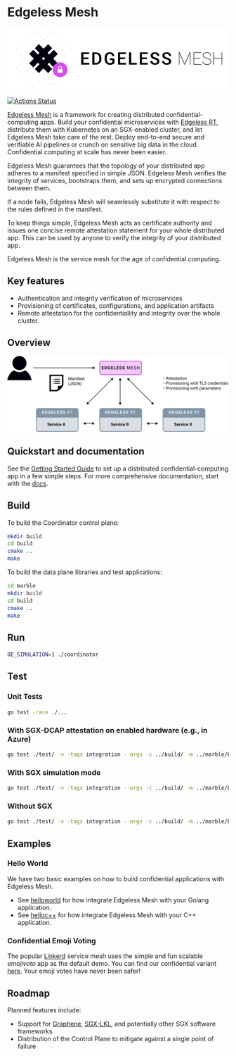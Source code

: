 # Edgeless Mesh

![logo](docs/assets/mesh_text.png)

[![Actions Status](https://github.com/edgelesssys/coordinator/workflows/Unit%20Tests/badge.svg)](https://github.com/edgelesssys/coordinator/actions)

[Edgeless Mesh](https://www.edgeless.systems/) is a framework for creating distributed confidential-computing apps. Build your confidential microservices with [Edgeless RT](https://github.com/edgelesssys/edgelessrt), distribute them with Kubernetes on an SGX-enabled cluster, and let Edgeless Mesh take care of the rest. Deploy end-to-end secure and verifiable AI pipelines or crunch on sensitive big data in the cloud. Confidential computing at scale has never been easier. 

Edgeless Mesh guarantees that the topology of your distributed app adheres to a manifest specified in simple JSON. Edgeless Mesh verifies the integrity of services, bootstraps them, and sets up encrypted connections between them.

If a node fails, Edgeless Mesh will seamlessly substitute it with respect to the rules defined in the manifest.  

To keep things simple, Edgeless Mesh acts as certificate authority and issues one concise remote attestation statement for your whole distributed app. This can be used by anyone to verify the integrity of your distributed app. 

Edgeless Mesh is the service mesh for the age of confidential computing.

## Key features

* Authentication and integrity verification of microservices
* Provisioning of certificates, configurations, and application artifacts
* Remote attestation for the confidentiallity and integrity over the whole cluster.

## Overview

![overview](docs/assets/overview.svg)

## Quickstart and documentation

See the [Getting Started Guide](TODO) to set up a distributed confidential-computing app in a few simple steps. 
For more comprehensive documentation, start with the [docs](TODO).

## Build

To build the Coordinator control plane:

```bash
mkdir build
cd build
cmake ..
make
```

To build the data plane libraries and test applications:

```bash
cd marble
mkdir build
cd build
cmake ..
make
```

## Run

```bash
OE_SIMULATION=1 ./coordinator
```

## Test

### Unit Tests

```bash
go test -race ./...
```

### With SGX-DCAP attestation on enabled hardware (e.g., in Azure)

```bash
go test ./test/ -v -tags integration --args -c ../build/ -m ../marble/build/
```

### With SGX simulation mode

```bash
go test ./test/ -v -tags integration --args -c ../build/ -m ../marble/build/ -s
```

### Without SGX

```bash
go test ./test/ -v -tags integration --args -c ../build/ -m ../marble/build/ -s -noenclave
```

## Examples

### Hello World

We have two basic examples on how to build confidential applications with Edgeless Mesh.

* See [helloworld](../samples/helloworld/README.md) for how integrate Edgeless Mesh with your Golang application.
* See [helloc++](../samples/helloc++/README.md) for how integrate Edgeless Mesh with your C++ application.

### Confidential Emoji Voting

The popular [Linkerd](https://linkerd.io) service mesh uses the simple and fun scalable *emojivoto* app as the default demo. You can find our confidential variant [here](https://github.com/edgelesssys/emojivoto). Your emoji votes have never been safer!
## Roadmap

Planned features include:

* Support for [Graphene](https://github.com/oscarlab/graphene), [SGX-LKL](https://github.com/lsds/sgx-lkl), and potentially other SGX software frameworks
* Distribution of the Control Plane to mitigate against a single point of failure

